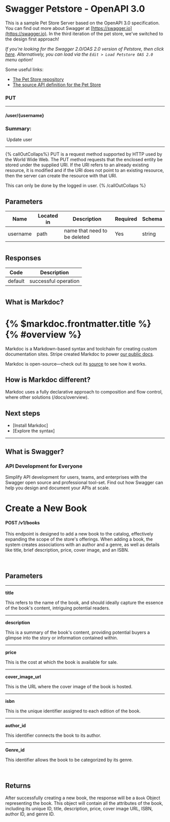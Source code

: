 # Swagger Petstore - OpenAPI 3.0

This is a sample Pet Store Server based on the OpenAPI 3.0 specification. You can find out more about
Swagger at [https://swagger.io](https://swagger.io). In the third iteration of the pet store, we've switched to the design first approach!

_If you're looking for the Swagger 2.0/OAS 2.0 version of Petstore, then click [here](https://editor.swagger.io/?url=https://petstore.swagger.io/v2/swagger.yaml). Alternatively, you can load via the `Edit > Load Petstore OAS 2.0` menu option!_

Some useful links:

- [The Pet Store repository](https://github.com/swagger-api/swagger-petstore)
- [The source API definition for the Pet Store](https://github.com/swagger-api/swagger-petstore/blob/master/src/main/resources/openapi.yaml)



### PUT

---

#### /user/{username}



### Summary:

​
Update user

---

{% callOutCollaps%}
PUT is a request method supported by HTTP used by the World Wide Web. The PUT method requests that the enclosed entity be stored under the supplied URI. If the URI refers to an already existing resource, it is modified and if the URI does not point to an existing resource, then the server can create the resource with that URI.

This can only be done by the logged in user.
{% /callOutCollaps %}



## Parameters

| Name     | Located in | Description                  | Required | Schema |
| -------- | ---------- | ---------------------------- | -------- | ------ |
| username | path       | name that need to be deleted | Yes      | string |

#



## Responses

| Code    | Description          |
| ------- | -------------------- |
| default | successful operation |

#



## What is Markdoc?

# {% $markdoc.frontmatter.title %} {% #overview %}

Markdoc is a Markdown-based syntax and toolchain for creating custom documentation sites. Stripe created Markdoc to power [our public docs](http://stripe.com/docs).

Markdoc is open-source—check out its [source](http://github.com/markdoc/markdoc) to see how it works.

## How is Markdoc different?

Markdoc uses a fully declarative approach to composition and flow control, where other solutions (/docs/overview).

## Next steps

- [Install Markdoc]
- [Explore the syntax]

---

## What is Swagger?
### API Development for Everyone

Simplify API development for users, teams, and enterprises with the Swagger open source and professional tool-set. Find out how Swagger can help you design and document your APIs at scale.




# Create a New Book


#### POST /v1/books

This endpoint is designed to add a new book to the catalog, effectively expanding the scope of the store's offerings. When adding a book, the system creates associations with an author and a genre, as well as details like title, brief description, price, cover image, and an ISBN.


&nbsp;

## Parameters

---

**title** 
 
This refers to the name of the book, and should ideally capture the essence of the book's content, intriguing potential readers.


---

**description**

This is a summary of the book's content, providing potential buyers a glimpse into the story or information contained within.

---

**price**

This is the cost at which the book is available for sale.

---

**cover_image_url**

This is the URL where the cover image of the book is hosted.

---

**isbn**

This is the unique identifier assigned to each edition of the book.

---

**author_id**

This identifier connects the book to its author.

---

**Genre_id**

This identifier allows the book to be categorized by its genre.

&nbsp;

## Returns

After successfully creating a new book, the response will be a `Book` Object representing the book. This object will contain all the attributes of the book, including its unique ID, title, description, price, cover image URL, ISBN, author ID, and genre ID.